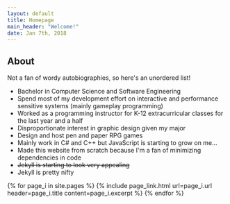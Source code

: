 ```yaml
---
layout: default
title: Homepage
main_header: "Welcome!"
date: Jan 7th, 2018
---
```


## About
Not a fan of wordy autobiographies, so here's an unordered list!
* Bachelor in Computer Science and Software Engineering
* Spend most of my development effort on interactive and performance sensitive systems (mainly gameplay programming)
* Worked as a programming instructor for K-12 extracurricular classes for the last year and a half
* Disproportionate interest in graphic design given my major
* Design and host pen and paper RPG games
* Mainly work in C# and C++ but JavaScript is starting to grow on me...
* Made this website from scratch because I'm a fan of minimizing dependencies in code
* ~~Jekyll is starting to look very appealing~~
* Jekyll is pretty nifty

{% for page_i in site.pages %}
{% include page_link.html url=page_i.url header=page_i.title content=page_i.excerpt %}
{% endfor %}